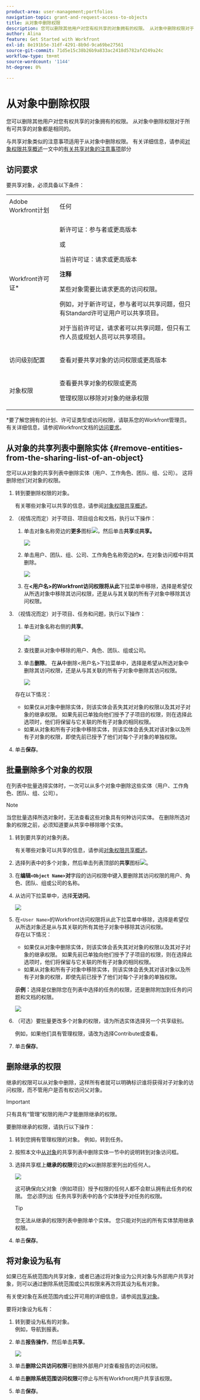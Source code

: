 ```yaml
---
product-area: user-management;portfolios
navigation-topic: grant-and-request-access-to-objects
title: 从对象中删除权限
description: 您可以删除其他用户对您有权共享的对象拥有的权限。 从对象中删除权限对于所有可共享的对象都是相同的。
author: Alina
feature: Get Started with Workfront
exl-id: 8e191b5e-31df-4291-8b9d-9ca69be27561
source-git-commit: 71d5e15c38b26b9a833ac2418d5782afd249a24c
workflow-type: tm+mt
source-wordcount: '1144'
ht-degree: 0%

---
```


# 从对象中删除权限

<!--Audited: 01/2024-->

您可以删除其他用户对您有权共享的对象拥有的权限。 从对象中删除权限对于所有可共享的对象都是相同的。

与共享对象类似的注意事项适用于从对象中删除权限。 有关详细信息，请参阅[对象权限共享概述](../../workfront-basics/grant-and-request-access-to-objects/sharing-permissions-on-objects-overview.md)一文中的[有关共享对象的注意事项](../../workfront-basics/grant-and-request-access-to-objects/sharing-permissions-on-objects-overview.md#consider)部分

## 访问要求

要共享对象，必须具备以下条件：

<table style="table-layout:auto"> 
 <col> 
 <col> 
 <tbody> 
  <tr> 
   <td role="rowheader">Adobe Workfront计划</td> 
   <td> <p>任何 </p> </td> 
  </tr> 
  <tr> 
   <td role="rowheader">Workfront许可证*</td> 
   <td> <p>新许可证：参与者或更高版本</p>
   或  
   <p>当前许可证：请求或更高版本</p>
   <p><b>注释</b></p>

<p>某些对象需要比请求更高的访问权限。 </p>

<p>例如，对于新许可证，参与者可以共享问题，但只有Standard许可证用户可以共享项目。</p>

<p>对于当前许可证，请求者可以共享问题，但只有工作人员或规划人员可以共享项目。</p> 
   </td> 
  </tr> 
  <tr> 
   <td role="rowheader">访问级别配置</td> 
   <td> <p>查看对要共享对象的访问权限或更高版本</p> </td> 
  </tr> 
  <tr> 
   <td role="rowheader">对象权限</td> 
   <td> <p>查看要共享对象的权限或更高</p> <p>管理权限以移除对对象的继承权限</p>  </td> 
  </tr> 
 </tbody> 
</table>

*要了解您拥有的计划、许可证类型或访问权限，请联系您的Workfront管理员。 有关详细信息，请参阅Workfront文档的[访问要求](/help/quicksilver/administration-and-setup/add-users/access-levels-and-object-permissions/access-level-requirements-in-documentation.md)。

## 从对象的共享列表中删除实体 {#remove-entities-from-the-sharing-list-of-an-object}

您可以从对象的共享列表中删除实体（用户、工作角色、团队、组、公司）。 这将删除他们对对象的权限。

1. 转到要删除权限的对象。

   有关哪些对象可以共享的信息，请参阅[对象权限共享概述](../../workfront-basics/grant-and-request-access-to-objects/sharing-permissions-on-objects-overview.md)。

1. （视情况而定）对于项目、项目组合和文档，执行以下操作：

   1. 单击对象名称旁边的&#x200B;**更多**&#x200B;图标![](assets/more-icon.png)，然后单击&#x200B;**共享**&#x200B;或&#x200B;**共享。**

      ![](assets/share-a-document-350x160.png)

   1. 单击用户、团队、组、公司、工作角色名称旁边的&#x200B;**x**，在对象访问框中将其删除。

      ![](assets/remove-permissions-on-portfolio.png)

   1. 在&#x200B;**&lt;用户名>的Workfront访问权限将从此**&#x200B;下拉菜单中移除，选择是希望仅从所选对象中移除其访问权限，还是从与其关联的所有子对象中移除其访问权限。

1. （视情况而定）对于项目、任务和问题，执行以下操作：

   1. 单击对象名称右侧的&#x200B;**共享**。

      ![](assets/new-share-button.png)
   1. 查找要从对象中移除的用户、角色、团队、组或公司。
   1. 单击&#x200B;**删除**。
在**从**&#x200B;中删除&lt;用户名>下拉菜单中，选择是希望从所选对象中删除其访问权限，还是从与其关联的所有子对象中删除其访问权限。

      ![](assets/remove-permissions-on-project-nwe-350x479.png)

   存在以下情况：

   * 如果仅从对象中删除实体，则该实体会丢失其对对象的权限以及其对子对象的继承权限。 如果先前已单独向他们授予了子项目的权限，则在选择此选项时，他们将保留与它关联的所有子对象的相同权限。
   * 如果从对象和所有子对象中移除实体，则该实体会丢失其对该对象以及所有子对象的权限，即使先前已授予了他们对每个子对象的单独权限。

1. 单击&#x200B;**保存**。

## 批量删除多个对象的权限

在列表中批量选择实体时，一次可以从多个对象中删除这些实体（用户、工作角色、团队、组、公司）。

>[!NOTE]
>
>当您批量选择所选对象时，无法查看这些对象具有何种访问实体。 在删除所选对象的权限之前，必须知道要从共享中移除哪个实体。

1. 转到要共享的对象列表。

   有关哪些对象可以共享的信息，请参阅[对象权限共享概述](../../workfront-basics/grant-and-request-access-to-objects/sharing-permissions-on-objects-overview.md)。

1. 选择列表中的多个对象，然后单击列表顶部的&#x200B;**共享**&#x200B;图标![](assets/share-icon.png)。
1. 在&#x200B;**编辑`<Object Name>`对**&#x200B;字段的访问权限中键入要删除其访问权限的用户、角色、团队、组或公司的名称。
1. 从访问下拉菜单中，选择&#x200B;**无访问**。

   ![](assets/no-access-option-removing-permissions-bulk-tasks-nwe-350x166.png)

1. 在`<User Name>`的Workfront访问权限将从此下拉菜单中移除，选择是希望仅从所选对象还是从与其关联的所有其他子对象中移除其访问权限。\
   存在以下情况：

   * 如果仅从对象中删除实体，则该实体会丢失其对对象的权限以及其对子对象的继承权限。 如果先前已单独向他们授予了子项目的权限，则在选择此选项时，他们将保留与它关联的所有子对象的相同权限。 
   * 如果从对象和所有子对象中移除实体，则该实体会丢失其对该对象以及所有子对象的权限，即使先前已授予了他们对每个子对象的单独权限。

   **示例：**&#x200B;选择是仅删除您在列表中选择的任务的权限，还是删除附加到任务的问题和文档的权限。

   ![](assets/remove-permissions-bulk-drop-down-for-attached-objects-nwe-350x96.png)

1. （可选）要批量更改多个对象的权限，请为所选实体选择另一个共享级别。

   例如，如果他们具有管理权限，请改为选择Contribute或查看。

1. 单击&#x200B;**保存**。

## 删除继承的权限

继承的权限可以从对象中删除，这样所有者就可以明确标识谁将获得对子对象的访问权限，而不管用户是否有权访问父对象。

>[!IMPORTANT]
>
>只有具有“管理”权限的用户才能删除继承的权限。

要删除继承的权限，请执行以下操作：

1. 转到您拥有管理权限的对象。 例如，转到任务。
1. 按照本文中[从对象](#remove-entities-from-the-sharing-list-of-an-object)的共享列表中删除实体一节中的说明转到对象访问框。
1. 选择共享框上&#x200B;**继承的权限**&#x200B;旁边的&#x200B;**x**&#x200B;以删除那里列出的任何人。

   ![](assets/remove-inherited-permissions-on-project-nwe-350x475.png)

   这可确保向父对象（例如项目）授予权限的任何人都不会默认拥有此任务的权限。 您必须列出  任务共享列表中的各个实体授予对任务的权限。

   >[!TIP]
   >
   >您无法从继承的权限列表中删除单个实体。 您只能对列出的所有实体禁用继承权限。

1. 单击&#x200B;**保存**。 

## 将对象设为私有

如果已在系统范围内共享对象，或者已通过将对象设为公共对象与外部用户共享对象，则可以通过删除系统范围或公共权限来再次将其设为私有对象。 

有关使对象在系统范围内或公开可用的详细信息，请参阅[共享对象](../../workfront-basics/grant-and-request-access-to-objects/share-an-object.md)。

要将对象设为私有：

1. 转到要设为私有的对象。\
   例如，导航到报表。
1. 单击&#x200B;**报告操作**，然后单击&#x200B;**共享**。

   ![](assets/report-permissions-make-private-nwe-350x477.png)

1. 单击&#x200B;**删除公共访问权限**&#x200B;可删除外部用户对查看报告的访问权限。
1. 单击&#x200B;**删除系统范围访问权限**&#x200B;可停止与所有Workfront用户共享该权限。 
1. 单击&#x200B;**保存**。
